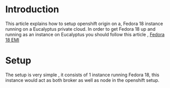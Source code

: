 # Introduction

This article explains how to setup openshift origin on a, Fedora 18 instance running on a Eucalyptus private cloud. In order to get Fedora 18 up and running as an instance on Eucalyptus you should follow this article , [Fedora 18 EMI](https://github.com/eucalyptus/eucalyptus/wiki/Fedora-18-Image)

# Setup

The setup is very simple , it consists of 1 instance running Fedora 18, this instance would act as both broker as well as node in the openshift setup.


